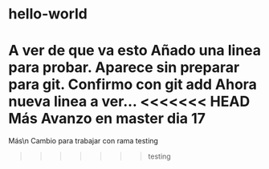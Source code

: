 # hello-world
A ver de que va esto
Añado una linea para probar. Aparece sin preparar para git. Confirmo con git add
Ahora nueva linea a ver... 
<<<<<<< HEAD
Más
Avanzo en master dia 17
=======
Más\n
Cambio para trabajar con rama testing
>>>>>>> testing
